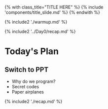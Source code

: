 {% with class_title="TITLE HERE" %}
{% include 'components/title_slide.md' %}
{% endwith %}

{% include2 './warmup.md' %}


{% include2 '../Day0/recap.md' %}


# Today's Plan

## Switch to PPT
- Why do we program?
- Secret codes
- Paper airplanes




{% include2 './recap.md' %}

